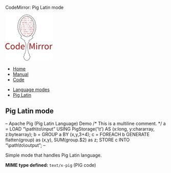 CodeMirror: Pig Latin mode

[<img src="../../doc/logo.png" id="logo" />](http://codemirror.net)

-   [Home](../../index.html)
-   [Manual](../../doc/manual.html)
-   [Code](https://github.com/marijnh/codemirror)

<!-- -->

-   [Language modes](../index.html)
-   <a href="#" class="active">Pig Latin</a>

Pig Latin mode
--------------

– Apache Pig (Pig Latin Language) Demo /\* This is a multiline comment. \*/ a = LOAD “\\path\\to\\input” USING PigStorage(‘\\t’) AS (x:long, y:chararray, z:bytearray); b = GROUP a BY (x,y,3+4); c = FOREACH b GENERATE flatten(group) as (x,y), SUM(group.$2) as z; STORE c INTO “\\path\\to\\output”; –

Simple mode that handles Pig Latin language.

**MIME type defined:** `text/x-pig` (PIG code)
